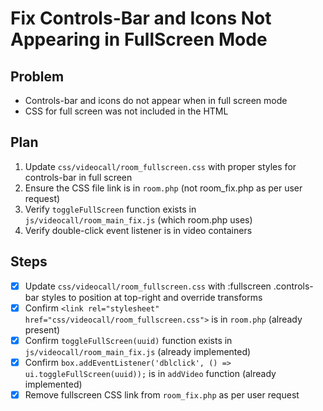 # Fix Controls-Bar and Icons Not Appearing in FullScreen Mode

## Problem
- Controls-bar and icons do not appear when in full screen mode
- CSS for full screen was not included in the HTML

## Plan
1. Update `css/videocall/room_fullscreen.css` with proper styles for controls-bar in full screen
2. Ensure the CSS file link is in `room.php` (not room_fix.php as per user request)
3. Verify `toggleFullScreen` function exists in `js/videocall/room_main_fix.js` (which room.php uses)
4. Verify double-click event listener is in video containers

## Steps
- [x] Update `css/videocall/room_fullscreen.css` with :fullscreen .controls-bar styles to position at top-right and override transforms
- [x] Confirm `<link rel="stylesheet" href="css/videocall/room_fullscreen.css">` is in `room.php` (already present)
- [x] Confirm `toggleFullScreen(uuid)` function exists in `js/videocall/room_main_fix.js` (already implemented)
- [x] Confirm `box.addEventListener('dblclick', () => ui.toggleFullScreen(uuid));` is in `addVideo` function (already implemented)
- [x] Remove fullscreen CSS link from `room_fix.php` as per user request
